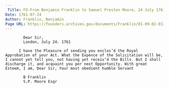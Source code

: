 ```yaml
---
 Title: FO-From Benjamin Franklin to Samuel Preston Moore, 24 July 1761
Date: 1761-07-24
Author: Franklin, Benjamin
Page URL: https://founders.archives.gov/documents/Franklin/01-09-02-0135
---
```


          
            Dear Sir,
            London, July 24. 1761
          
          I have the Pleasure of sending you enclos’d the Royal Approbation of your Act. What the Expence of the Solicitation will be, I cannot yet tell you, not having yet receiv’d the Bills. But I shall discharge it, and acquaint you per next Opportunity. With great Esteem, I am, Dear Sir, Your most obedient humble Servant
          
            B Franklin
            S.P. Moore Esqr
          
        

